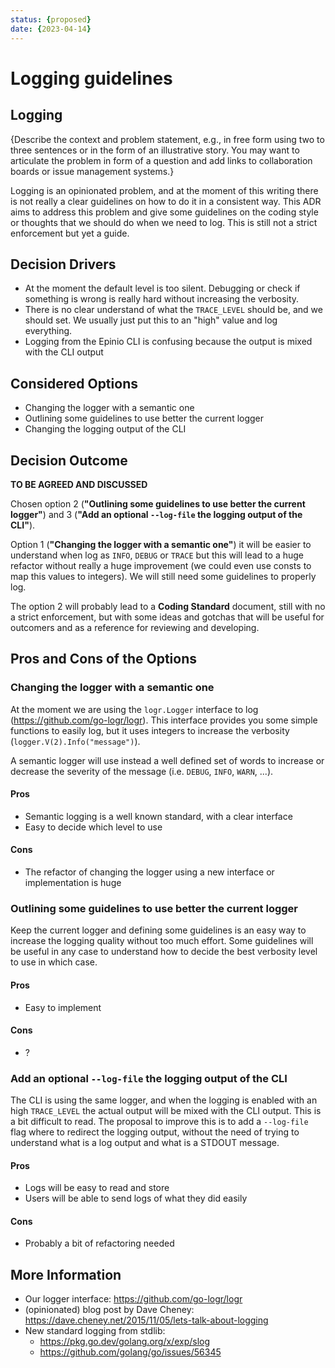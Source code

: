 ```yaml
---
status: {proposed}
date: {2023-04-14}
---
```


# Logging guidelines

## Logging

{Describe the context and problem statement, e.g., in free form using two to three sentences or in the form of an illustrative story. You may want to articulate the problem in form of a question and add links to collaboration boards or issue management systems.}

Logging is an opinionated problem, and at the moment of this writing there is not really a clear guidelines on how to do it in a consistent way. This ADR aims to address this problem and give some guidelines on the coding style or thoughts that we should do when we need to log. This is still not a strict enforcement but yet a guide.

## Decision Drivers

* At the moment the default level is too silent. Debugging or check if something is wrong is really hard without increasing the verbosity.
* There is no clear understand of what the `TRACE_LEVEL` should be, and we should set. We usually just put this to an "high" value and log everything.
* Logging from the Epinio CLI is confusing because the output is mixed with the CLI output

## Considered Options

* Changing the logger with a semantic one
* Outlining some guidelines to use better the current logger
* Changing the logging output of the CLI

## Decision Outcome

**TO BE AGREED AND DISCUSSED**

Chosen option 2 (__"Outlining some guidelines to use better the current logger"__) and 3 (__"Add an optional `--log-file` the logging output of the CLI"__).

Option 1 (__"Changing the logger with a semantic one"__) it will be easier to understand when log as `INFO`, `DEBUG` or `TRACE` but this will lead to a huge refactor without really a huge improvement (we could even use consts to map this values to integers). We will still need some guidelines to properly log.

The option 2 will probably lead to a __Coding Standard__ document, still with no a strict enforcement, but with some ideas and gotchas that will be useful for outcomers and as a reference for reviewing and developing.

## Pros and Cons of the Options

### Changing the logger with a semantic one

At the moment we are using the `logr.Logger` interface to log (https://github.com/go-logr/logr). This interface provides you some simple functions to easily log, but it uses integers to increase the verbosity (`logger.V(2).Info("message")`).

A semantic logger will use instead a well defined set of words to increase or decrease the severity of the message (i.e. `DEBUG`, `INFO`, `WARN`, ...).

#### Pros

* Semantic logging is a well known standard, with a clear interface
* Easy to decide which level to use

#### Cons

* The refactor of changing the logger using a new interface or implementation is huge

### Outlining some guidelines to use better the current logger

Keep the current logger and defining some guidelines is an easy way to increase the logging quality without too much effort. Some guidelines will be useful in any case to understand how to decide the best verbosity level to use in which case.

#### Pros

* Easy to implement

#### Cons

* ?

### Add an optional `--log-file` the logging output of the CLI

The CLI is using the same logger, and when the logging is enabled with an high `TRACE_LEVEL` the actual output will be mixed with the CLI output. This is a bit difficult to read. The proposal to improve this is to add a `--log-file` flag where to redirect the logging output, without the need of trying to understand what is a log output and what is a STDOUT message.

#### Pros

* Logs will be easy to read and store
* Users will be able to send logs of what they did easily

#### Cons

* Probably a bit of refactoring needed

## More Information

- Our logger interface: https://github.com/go-logr/logr
- (opinionated) blog post by Dave Cheney: https://dave.cheney.net/2015/11/05/lets-talk-about-logging
- New standard logging from stdlib:
  - https://pkg.go.dev/golang.org/x/exp/slog
  - https://github.com/golang/go/issues/56345
